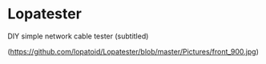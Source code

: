 # Lopatester
DIY simple network cable tester (subtitled)

(https://github.com/lopatoid/Lopatester/blob/master/Pictures/front_900.jpg)
